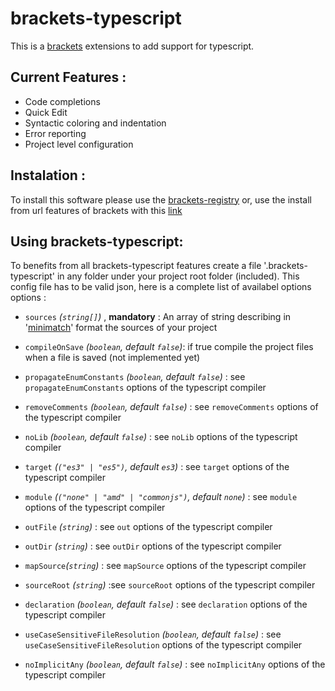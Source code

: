 brackets-typescript
===================

This is a [brackets](http://brackets.io/) extensions to add support for typescript.

Current Features :
-----------------

* Code completions
* Quick Edit 
* Syntactic coloring and indentation
* Error reporting
* Project level configuration


Instalation :
-------------

To install this software please use the [brackets-registry](https://brackets-registry.aboutweb.com/) or, use the install from url features of brackets with this [link](https://github.com/fdecampredon/brackets-typescript/releases/download/v0.1.0/brackets-typescript.zip)

Using brackets-typescript:
-------------------------

To benefits from all brackets-typescript features create a file '.brackets-typescript' in any folder under your project root folder (included).
This config file has to be valid json, here is a complete list of availabel options options :

* `sources` *(`string[]`)* , **mandatory**  : An array of string describing in '[minimatch](https://github.com/isaacs/minimatch)' format the sources of your project

* `compileOnSave` *(`boolean`, default `false`)*: if true compile the project files when a file is saved (not implemented yet)

* `propagateEnumConstants` *(`boolean`, default `false`)* : see `propagateEnumConstants` options of the typescript compiler

* `removeComments` *(`boolean`, default `false`)* : see `removeComments` options of the typescript compiler

* `noLib` *(`boolean`, default `false`)* : see `noLib` options of the typescript compiler

* `target` *(`("es3" | "es5")`, default `es3`)* : see `target` options of the typescript compiler

* `module` *(`("none" | "amd" | "commonjs")`, default `none`)* :  see `module` options of the typescript compiler

* `outFile` *(`string`)* : see `out` options of the typescript compiler 

* `outDir` *(`string`)* : see `outDir` options of the typescript compiler 

* `mapSource`*(`string`)* : see `mapSource` options of the typescript compiler 

* `sourceRoot` *(`string`)* :see `sourceRoot` options of the typescript compiler 

* `declaration` *(`boolean`, default `false`)* : see `declaration` options of the typescript compiler

* `useCaseSensitiveFileResolution` *(`boolean`, default `false`)* : see `useCaseSensitiveFileResolution` options of the typescript compiler

* `noImplicitAny` *(`boolean`, default `false`)* : see `noImplicitAny` options of the typescript compiler 

